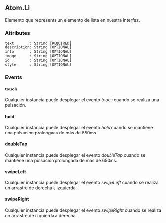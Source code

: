 ## Atom.Li
Elemento que representa un elemento de lista en nuestra interfaz.

### Attributes

```
text       : String [REQUIRED]
description: String [OPTIONAL]
info       : String [OPTIONAL]
image      : String [OPTIONAL]
id         : String [OPTIONAL]
style      : String [OPTIONAL]
```

### Events

#### touch
Cualquier instancia puede desplegar el evento *touch* cuando se realiza una pulsación.

#### hold
Cualquier instancia puede desplegar el evento *hold* cuando se mantiene una pulsación prolongada de más de 650ms.

#### doubleTap
Cualquier instancia puede desplegar el evento *doubleTap* cuando se mantiene una pulsación prolongada de más de 650ms.


#### swipeLeft
Cualquier instancia puede desplegar el evento *swipeLeft* cuando se realiza un arrastre de derecha a izquierda.

#### swipeRight
Cualquier instancia puede desplegar el evento *swipeRight* cuando se realiza un arrastre de izquierda a derecha.
